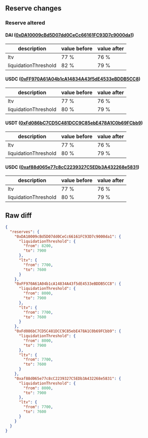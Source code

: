 ## Reserve changes

### Reserve altered

#### DAI ([0xDA10009cBd5D07dd0CeCc66161FC93D7c9000da1](https://arbiscan.io/address/0xDA10009cBd5D07dd0CeCc66161FC93D7c9000da1))

| description | value before | value after |
| --- | --- | --- |
| ltv | 77 % | 76 % |
| liquidationThreshold | 82 % | 79 % |


#### USDC ([0xFF970A61A04b1cA14834A43f5dE4533eBDDB5CC8](https://arbiscan.io/address/0xFF970A61A04b1cA14834A43f5dE4533eBDDB5CC8))

| description | value before | value after |
| --- | --- | --- |
| ltv | 77 % | 76 % |
| liquidationThreshold | 80 % | 79 % |


#### USDT ([0xFd086bC7CD5C481DCC9C85ebE478A1C0b69FCbb9](https://arbiscan.io/address/0xFd086bC7CD5C481DCC9C85ebE478A1C0b69FCbb9))

| description | value before | value after |
| --- | --- | --- |
| ltv | 77 % | 76 % |
| liquidationThreshold | 80 % | 79 % |


#### USDC ([0xaf88d065e77c8cC2239327C5EDb3A432268e5831](https://arbiscan.io/address/0xaf88d065e77c8cC2239327C5EDb3A432268e5831))

| description | value before | value after |
| --- | --- | --- |
| ltv | 77 % | 76 % |
| liquidationThreshold | 80 % | 79 % |


## Raw diff

```json
{
  "reserves": {
    "0xDA10009cBd5D07dd0CeCc66161FC93D7c9000da1": {
      "liquidationThreshold": {
        "from": 8200,
        "to": 7900
      },
      "ltv": {
        "from": 7700,
        "to": 7600
      }
    },
    "0xFF970A61A04b1cA14834A43f5dE4533eBDDB5CC8": {
      "liquidationThreshold": {
        "from": 8000,
        "to": 7900
      },
      "ltv": {
        "from": 7700,
        "to": 7600
      }
    },
    "0xFd086bC7CD5C481DCC9C85ebE478A1C0b69FCbb9": {
      "liquidationThreshold": {
        "from": 8000,
        "to": 7900
      },
      "ltv": {
        "from": 7700,
        "to": 7600
      }
    },
    "0xaf88d065e77c8cC2239327C5EDb3A432268e5831": {
      "liquidationThreshold": {
        "from": 8000,
        "to": 7900
      },
      "ltv": {
        "from": 7700,
        "to": 7600
      }
    }
  }
}
```